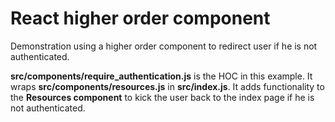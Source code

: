 # React higher order component

Demonstration using a higher order component to redirect user if he is not authenticated.


**src/components/require_authentication.js** is the HOC in this example. It wraps **src/components/resources.js** in
**src/index.js**. It adds functionality to the **Resources component** to kick the user back to the index page if he is
not authenticated.
